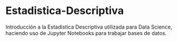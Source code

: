 # Estadistica-Descriptiva
Introducción a la Estadistica Descriptiva utilizada para Data Science, haciendo uso de Jupyter Notebooks para trabajar bases de datos.
